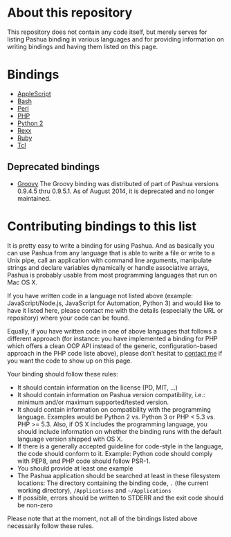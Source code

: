 About this repository
======================

This repository does not contain any code itself, but merely serves for listing Pashua binding in various languages and for providing information on writing bindings and having them listed on this page.


Bindings
============

* [AppleScript](https://github.com/BlueM/Pashua-Binding-AppleScript)
* [Bash](https://github.com/BlueM/Pashua-Binding-Bash) 
* [Perl](https://github.com/BlueM/Pashua-Binding-Perl)
* [PHP](https://github.com/BlueM/Pashua-Binding-PHP)
* [Python 2](https://github.com/BlueM/Pashua-Binding-Python)
* [Rexx](https://github.com/BlueM/Pashua-Binding-Rexx)
* [Ruby](https://github.com/BlueM/Pashua-Binding-Ruby)
* [Tcl](https://github.com/BlueM/Pashua-Binding-Tcl)

Deprecated bindings
---------
* [Groovy](https://github.com/BlueM/Pashua-Binding-Groovy) The Groovy binding was distributed of part of Pashua versions 0.9.4.5 thru 0.9.5.1. As of August 2014, it is deprecated and no longer maintained.


Contributing bindings to this list
===================================
It is pretty easy to write a binding for using Pashua. And as basically you can use Pashua from any language that is able to write a file or write to a Unix pipe, call an application with command line arguments, manipulate strings and declare variables dynamically or handle associative arrays, Pashua is probably usable from most programming languages that run on Mac OS X.

If you have written code in a language not listed above (example: JavaScript/Node.js, JavaScript for Automation, Python 3) and would like to have it listed here, please contact me with the details (especially the URL or repository) where your code can be found.

Equally, if you have written code in one of above languages that follows a different approach (for instance: you have implemented a binding for PHP which offers a clean OOP API instead of the generic, configuration-based approach in the PHP code liste above), please don’t hesitat to [contact me](http://www.bluem.net/en/contact/) if you want the code to show up on this page.

Your binding should follow these rules:
* It should contain information on the license (PD, MIT, …)
* It should contain information on Pashua version compatibility, i.e.: minimum and/or maximum supported/tested version.
* It should contain information on compatibility with the programming language. Examples would be Python 2 vs. Python 3 or PHP < 5.3 vs. PHP >= 5.3. Also, if OS X includes the programming language, you should include information on whether the binding runs with the default language version shipped with OS X.
* If there is a generally accepted guideline for code-style in the language, the code should conform to it. Example: Python code should comply with PEP8, and PHP code should follow PSR-1.
* You should provide at least one example
* The Pashua application should be searched at least in these filesystem locations: The directory containing the binding code, `.` (the current working directory), `/Applications` and `~/Applications`
* If possible, errors should be written to STDERR and the exit code should be non-zero

Please note that at the moment, not all of the bindings listed above necessarily follow these rules.
